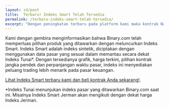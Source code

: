 ```yaml
---
layout: id/post
title:  Terbaru! Indeks Smart Telah Tersedia
permalink: /terbaru-indeks-smart-telah-tersedia/
excerpt: "Dengan peningkatan terbaru pada platform kami maka kontrak Naik/Turun dan Lebih Tinggi/Rendah mulai sekarang dapat ditemukan pada bagian Atas/Bawah."
---
```


Kami dengan gembira menginformasikan bahwa Binary.com telah memperluas pilihan produk yang ditawarkan dengan meluncurkan Indeks Smart. Indeks Smart adalah indeks sintetik, diciptakan dengan menggunakan data pasar yang sesuai dalam memantau secara dekat Indeks Tunai*. Dengan tersedianya grafik, harga terkini, pilihan kontrak jangka pendek dan perpanjangan waktu pasar, indeks ini menyediakan peluang trading lebih menarik pada pasar keuangan.

[Lihat Indeks Smart terbaru kami dan beli kontrak Anda sekarang!](https://www.binary.com/c/trade.cgi?market=indices&time=900s&form_name=risefall&expiry_type=duration&amount_type=payout&H=S0P&currency=USD&underlying_symbol=SYNFTSE&amount=100&date_start=now&type=CALL&l=ID&utm_source=blog&utm_medium=social&utm_campaign=whatsnew).

*Indeks Tunai menunjukan indeks pasar yang ditawarkan Binary.com saat ini. Misalnya Indeks Smart Jerman akan mengikuti dengan dekat harga Indeks Jerman.